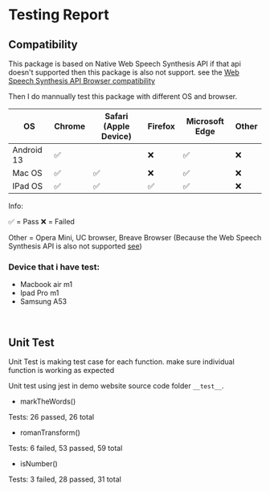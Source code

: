 # Testing Report

## Compatibility

This package is based on Native Web Speech Synthesis API if that api doesn't supported then this package is also not support. see the [Web Speech Synthesis API Browser compatibility](https://developer.mozilla.org/en-US/docs/Web/API/SpeechSynthesis#browser_compatibility)

Then I do mannually test this package with different OS and browser.

| OS         | Chrome             | Safari (Apple Device) | Firefox            | Microsoft Edge     | Other |
| ---------- | ------------------ | --------------------- | ------------------ | ------------------ | ----- |
| Android 13 | :white_check_mark: |                       | :x:                | :white_check_mark: | :x:   |
| Mac OS     | :white_check_mark: | :white_check_mark:    | :x:                | :white_check_mark: | :x:   |
| IPad OS    | :white_check_mark: | :white_check_mark:    | :white_check_mark: | :white_check_mark: | :x:   |

Info:

:white_check_mark: = Pass
:x: = Failed

Other = Opera Mini, UC browser, Breave Browser (Because the Web Speech Synthesis API is also not supported [see](https://developer.mozilla.org/en-US/docs/Web/API/SpeechSynthesis#browser_compatibility))

### Device that i have test:

- Macbook air m1
- Ipad Pro m1
- Samsung A53

<br/>

## Unit Test

Unit Test is making test case for each function. make sure individual function is working as expected

Unit test using jest in demo website source code folder `__test__`.

- markTheWords()

Tests: 26 passed, 26 total

- romanTransform()

Tests: 6 failed, 53 passed, 59 total

- isNumber()

Tests: 3 failed, 28 passed, 31 total
